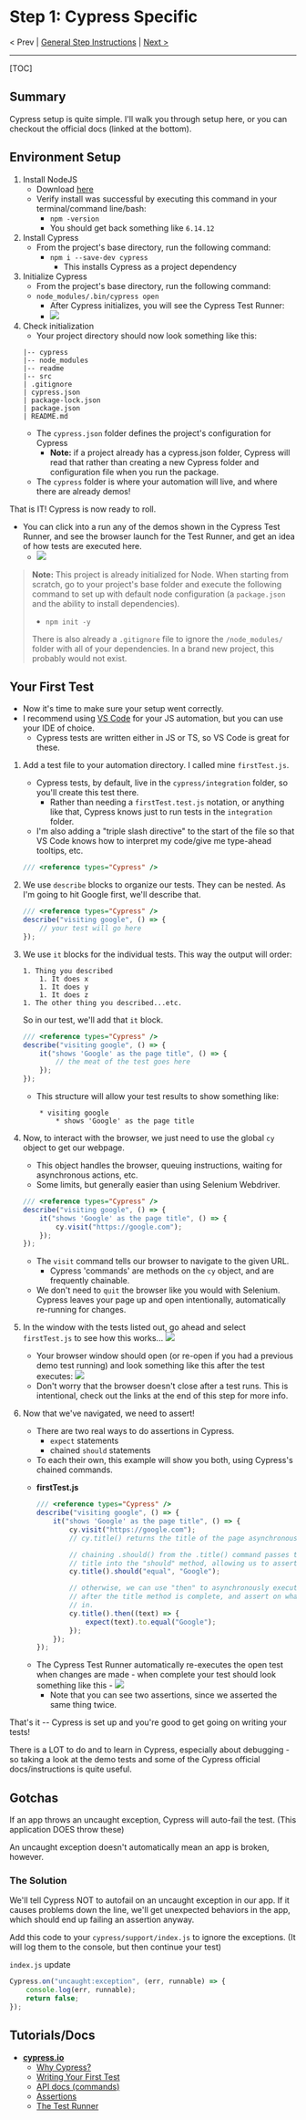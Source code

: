 # Step 1: Cypress Specific

< Prev | [General Step Instructions](../step1.md) | [Next >](./cy2.md)

---

[TOC]

## Summary

Cypress setup is quite simple. I'll walk you through setup here, or you can checkout the official docs (linked at the bottom).

## Environment Setup

1. Install NodeJS
    - Download [here](https://nodejs.org/en/download/)
    - Verify install was successful by executing this command in your terminal/command line/bash:
        - `npm -version`
        - You should get back something like `6.14.12`
1. Install Cypress
    - From the project's base directory, run the following command:
        - `npm i --save-dev cypress`
            - This installs Cypress as a project dependency
1. Initialize Cypress
    - From the project's base directory, run the following command:
    - `node_modules/.bin/cypress open`
        - After Cypress initializes, you will see the Cypress Test Runner:
        - ![](./screencaps/cypressRunner.png)
1. Check initialization
    - Your project directory should now look something like this:
    ```
    |-- cypress
    |-- node_modules
    |-- readme
    |-- src
    | .gitignore
    | cypress.json
    | package-lock.json
    | package.json
    | README.md
    ```
    - The `cypress.json` folder defines the project's configuration for Cypress
        - **Note:** if a project already has a cypress.json folder, Cypress will read that rather than creating a new Cypress folder and configuration file when you run the package.
    - The `cypress` folder is where your automation will live, and where there are already demos!

That is IT! Cypress is now ready to roll.

-   You can click into a run any of the demos shown in the Cypress Test Runner, and see the browser launch for the Test Runner, and get an idea of how tests are executed here.
    -   ![](./screencaps/cypressRunnerBrowser.png)

> **Note:** This project is already initialized for Node. When starting from scratch, go to your project's base folder and execute the following command to set up with default node configuration (a `package.json` and the ability to install dependencies).
>
> -   `npm init -y`
>
> There is also already a `.gitignore` file to ignore the `/node_modules/` folder with all of your dependencies. In a brand new project, this probably would not exist.

## Your First Test

-   Now it's time to make sure your setup went correctly.
-   I recommend using [VS Code](https://code.visualstudio.com/download) for your JS automation, but you can use your IDE of choice.
    -   Cypress tests are written either in JS or TS, so VS Code is great for these.

1.  Add a test file to your automation directory. I called mine `firstTest.js`.
    -   Cypress tests, by default, live in the `cypress/integration` folder, so you'll create this test there.
        -   Rather than needing a `firstTest.test.js` notation, or anything like that, Cypress knows just to run tests in the `integration` folder.
    -   I'm also adding a "triple slash directive" to the start of the file so that VS Code knows how to interpret my code/give me type-ahead tooltips, etc.
    ```js
    /// <reference types="Cypress" />
    ```
2.  We use `describe` blocks to organize our tests. They can be nested. As I'm going to hit Google first, we'll describe that.
    ```js
    /// <reference types="Cypress" />
    describe("visiting google", () => {
        // your test will go here
    });
    ```
3.  We use `it` blocks for the individual tests. This way the output will order:
    ```
    1. Thing you described
        1. It does x
        1. It does y
        1. It does z
    1. The other thing you described...etc.
    ```
    So in our test, we'll add that `it` block.
    ```js
    /// <reference types="Cypress" />
    describe("visiting google", () => {
        it("shows 'Google' as the page title", () => {
            // the meat of the test goes here
        });
    });
    ```
    -   This structure will allow your test results to show something like:
    ```
        * visiting google
            * shows 'Google' as the page title
    ```
4.  Now, to interact with the browser, we just need to use the global `cy` object to get our webpage.
    -   This object handles the browser, queuing instructions, waiting for asynchronous actions, etc.
    -   Some limits, but generally easier than using Selenium Webdriver.
    ```js
    /// <reference types="Cypress" />
    describe("visiting google", () => {
        it("shows 'Google' as the page title", () => {
            cy.visit("https://google.com");
        });
    });
    ```
    -   The `visit` command tells our browser to navigate to the given URL.
        -   Cypress 'commands' are methods on the `cy` object, and are frequently chainable.
    -   We don't need to `quit` the browser like you would with Selenium. Cypress leaves your page up and open intentionally, automatically re-running for changes.
5.  In the window with the tests listed out, go ahead and select `firstTest.js` to see how this works...
    ![](./screencaps/cy1a.png)

    -   Your browser window should open (or re-open if you had a previous demo test running) and look something like this after the test executes:
        ![](./screencaps/cy1b.png)
    -   Don't worry that the browser doesn't close after a test runs. This is intentional, check out the links at the end of this step for more info.

6.  Now that we've navigated, we need to assert!

    -   There are two real ways to do assertions in Cypress.
        -   `expect` statements
        -   chained `should` statements
    -   To each their own, this example will show you both, using Cypress's chained commands.

    *   **firstTest.js**

        ```js
        /// <reference types="Cypress" />
        describe("visiting google", () => {
            it("shows 'Google' as the page title", () => {
                cy.visit("https://google.com");
                // cy.title() returns the title of the page asynchronously.

                // chaining .should() from the .title() command passes the page
                // title into the "should" method, allowing us to assert on it.
                cy.title().should("equal", "Google");

                // otherwise, we can use "then" to asynchronously execute a callback
                // after the title method is complete, and assert on what gets passed
                // in.
                cy.title().then((text) => {
                    expect(text).to.equal("Google");
                });
            });
        });
        ```

    -   The Cypress Test Runner automatically re-executes the open test when changes are made - when complete your test should look something like this -
        ![](./screencaps/cy1c.png)
        -   Note that you can see two assertions, since we asserted the same thing twice.

That's it -- Cypress is set up and you're good to get going on writing your tests!

There is a LOT to do and to learn in Cypress, especially about debugging - so taking a look at the demo tests and some of the Cypress official docs/instructions is quite useful.

## Gotchas

If an app throws an uncaught exception, Cypress will auto-fail the test. (This application DOES throw these)

An uncaught exception doesn't automatically mean an app is broken, however.

### The Solution

We'll tell Cypress NOT to autofail on an uncaught exception in our app. If it causes problems down the line, we'll get unexpected behaviors in the app, which should end up failing an assertion anyway.

Add this code to your `cypress/support/index.js` to ignore the exceptions. (It will log them to the console, but then continue your test)

`index.js` update

```js
Cypress.on("uncaught:exception", (err, runnable) => {
    console.log(err, runnable);
    return false;
});
```

## Tutorials/Docs

-   **[cypress.io](https://cypress.io)**
    -   [Why Cypress?](https://docs.cypress.io/guides/overview/why-cypress)
    -   [Writing Your First Test](https://docs.cypress.io/guides/getting-started/writing-your-first-test)
    -   [API docs (commands)](https://docs.cypress.io/api/table-of-contents)
    -   [Assertions](https://docs.cypress.io/guides/references/assertions)
    -   [The Test Runner](https://docs.cypress.io/guides/core-concepts/test-runner)
